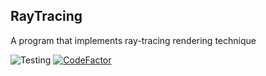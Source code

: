 ## RayTracing
A program that implements ray-tracing rendering technique

![Testing](https://github.com/Werozel/RayTracing/workflows/C/C++%20CI/badge.svg)
[![CodeFactor](https://www.codefactor.io/repository/github/werozel/raytracing/badge?s=dbe2f2d70491fb9d0cc4f0479c0ea71c182cc2e2)](https://www.codefactor.io/repository/github/werozel/raytracing)
